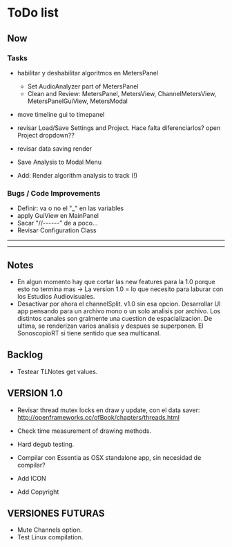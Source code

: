 # ToDo list

## Now
### Tasks

- habilitar y deshabilitar algoritmos en MetersPanel
    - Set AudioAnalyzer part of MetersPanel
    - Clean and Review: MetersPanel, MetersView, ChannelMetersView, MetersPanelGuiView, MetersModal
    
- move timeline gui to timepanel
- revisar Load/Save Settings and Project. Hace falta diferenciarlos? open Project dropdown??
- revisar data saving render
- Save Analysis to Modal Menu
- Add: Render algorithm analysis to track (!)


### Bugs / Code Improvements
- Definir: va o no el "_" en las variables
- apply GuiView en MainPanel
- Sacar "//------" de a poco...
- Revisar Configuration Class


**********************************************************************************************
**********************************************************************************************
## Notes
- En algun momento hay que cortar las new features para la 1.0 porque esto no termina mas -> La version 1.0 = lo que necesito para laburar con los Estudios Audiovisuales. 
- Desactivar por ahora el channelSplit. v1.0 sin esa opcion. Desarrollar UI app pensando para un archivo mono o un solo analisis por archivo. Los distintos canales son gralmente una cuestion de espacializacion. De ultima, se renderizan varios analisis y despues se superponen. El SonoscopioRT si tiene sentido que sea multicanal.

## Backlog

- Testear TLNotes get values.


## VERSION 1.0
- Revisar thread mutex locks en draw y update, con el data saver: http://openframeworks.cc/ofBook/chapters/threads.html
- Check time measurement of drawing methods.
- Hard degub testing.

- Compilar con Essentia as OSX standalone app, sin necesidad de compilar?
- Add ICON
- Add Copyright


## VERSIONES FUTURAS
- Mute Channels option.
- Test Linux compilation.

    




